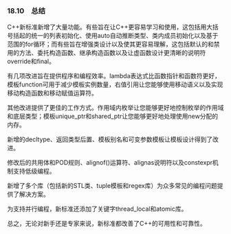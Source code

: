 ### 18.10　总结

C++新标准新增了大量功能。有些旨在让C++更容易学习和使用，这包括用大括号括起的统一的列表初始化、使用auto自动推断类型、类内成员初始化以及基于范围的for循环；而有些旨在增强类设计以及使其更容易理解，这包括默认的和禁用的方法、委托构造函数、继承构造函数以及让虚函数设计更清晰的说明符override和final。

有几项改进旨在提供程序和编程效率。lambda表达式比函数指针和函数符更好，模板function可用于减少模板实例数量，右值引用让您能够使用移动语义以及实现移动构造函数和移动赋值运算符。

其他改进提供了更佳的工作方式。作用域内枚举让您能够更好地控制枚举的作用域和底层类型；模板unique_ptr和shared_ptr让您能够更好地处理使用new分配的内存。

新增的decltype、返回类型后置、模板别名和可变参数模板让模板设计得到了改进。

修改后的共用体和POD规则、alignof()运算符、alignas说明符以及constexpr机制支持低级编程。

新增了多个库（包括新的STL类、tuple模板和regex库）为众多常见的编程问题提供了解决方案。

为支持并行编程，新标准还添加了关键字thread_local和atomic库。

总之，无论对新手还是专家来说，新标准都改善了C++的可用性和可靠性。

